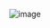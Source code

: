 ![image](https://github.com/thiagolopes/emacs.d/assets/5994972/9718ad47-9e18-4fcc-a3f5-c258082aa415)
